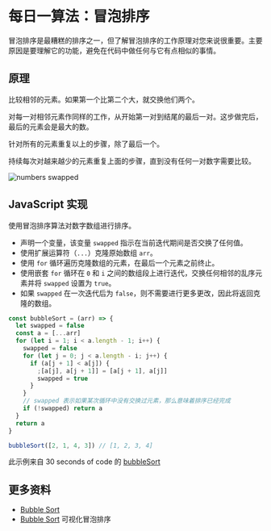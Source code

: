 # 每日一算法：冒泡排序

冒泡排序是最糟糕的排序之一，但了解冒泡排序的工作原理对您来说很重要。主要原因是要理解它的功能，避免在代码中做任何与它有点相似的事情。

## 原理

比较相邻的元素。如果第一个比第二个大，就交换他们两个。

对每一对相邻元素作同样的工作，从开始第一对到结尾的最后一对。这步做完后，最后的元素会是最大的数。

针对所有的元素重复以上的步骤，除了最后一个。

持续每次对越来越少的元素重复上面的步骤，直到没有任何一对数字需要比较。

![numbers swapped](https://upload-images.jianshu.io/upload_images/18281896-254d16f74ebf00b9.png?imageMogr2/auto-orient/strip%7CimageView2/2/w/1240)

## JavaScript 实现

使用冒泡排序算法对数字数组进行排序。

- 声明一个变量，该变量 `swapped` 指示在当前迭代期间是否交换了任何值。
- 使用扩展运算符（`...`）克隆原始数组 `arr`。
- 使用 `for` 循环遍历克隆数组的元素，在最后一个元素之前终止。
- 使用嵌套 `for` 循环在 `0` 和 `i` 之间的数组段上进行迭代，交换任何相邻的乱序元素并将 `swapped` 设置为 `true`。
- 如果 `swapped` 在一次迭代后为 `false`，则不需要进行更多更改，因此将返回克隆的数组。

```js
const bubbleSort = (arr) => {
  let swapped = false
  const a = [...arr]
  for (let i = 1; i < a.length - 1; i++) {
    swapped = false
    for (let j = 0; j < a.length - i; j++) {
      if (a[j + 1] < a[j]) {
        ;[a[j], a[j + 1]] = [a[j + 1], a[j]]
        swapped = true
      }
    }
    // swapped 表示如果某次循环中没有交换过元素，那么意味着排序已经完成
    if (!swapped) return a
  }
  return a
}

bubbleSort([2, 1, 4, 3]) // [1, 2, 3, 4]
```

此示例来自 30 seconds of code 的 [bubbleSort](https://www.30secondsofcode.org/js/s/bubble-sort)

## 更多资料

- [Bubble Sort](https://github.com/trekhleb/javascript-algorithms/tree/master/src/algorithms/sorting/bubble-sort)
- [Bubble Sort](https://algorithm-visualizer.org/brute-force/bubble-sort) 可视化冒泡排序

